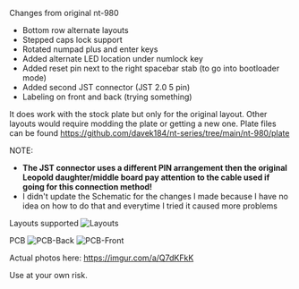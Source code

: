 Changes from original nt-980
* Bottom row alternate layouts
* Stepped caps lock support
* Rotated numpad plus and enter keys
* Added alternate LED location under numlock key
* Added reset pin next to the right spacebar stab (to go into bootloader mode)
* Added second JST connector (JST 2.0 5 pin)
* Labeling on front and back (trying something)

It does work with the stock plate but only for the original layout.  Other layouts would require modding the plate or getting a new one.  Plate files can be found https://github.com/davek184/nt-series/tree/main/nt-980/plate

NOTE: 
* **The JST connector uses a different PIN arrangement then the original Leopold daughter/middle board pay attention to the cable used if going for this connection method!**
* I didn't update the Schematic for the changes I made because I have no idea on how to do that and everytime I tried it caused more problems

Layouts supported
![Layouts](https://i.imgur.com/GH6EuRG.png)

PCB
![PCB-Back](https://i.imgur.com/86oj3Af.png)
![PCB-Front](https://i.imgur.com/tyPyVWz.png)

Actual photos here: https://imgur.com/a/Q7dKFkK

Use at your own risk.
